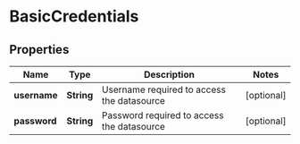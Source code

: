 
# BasicCredentials

## Properties
Name | Type | Description | Notes
------------ | ------------- | ------------- | -------------
**username** | **String** | Username required to access the datasource |  [optional]
**password** | **String** | Password required to access the datasource |  [optional]



